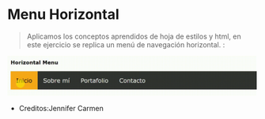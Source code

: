 # Menu Horizontal
> Aplicamos los conceptos aprendidos de hoja de estilos y html, en este ejercicio se replica un menú de navegación horizontal. :

![menu](assets/img/menu.gif)
* Creditos:Jennifer Carmen
